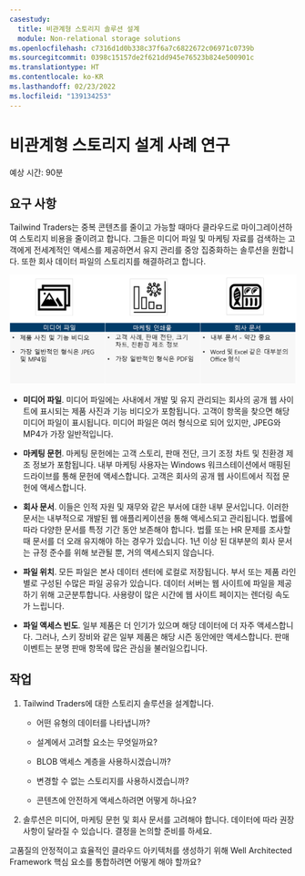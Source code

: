 ```yaml
---
casestudy:
  title: 비관계형 스토리지 솔루션 설계
  module: Non-relational storage solutions
ms.openlocfilehash: c7316d1d0b338c37f6a7c6822672c06971c0739b
ms.sourcegitcommit: 0398c15157de2f621dd945e76523b824e500901c
ms.translationtype: HT
ms.contentlocale: ko-KR
ms.lasthandoff: 02/23/2022
ms.locfileid: "139134253"
---
```

# <a name="design-non-relational-storage-case-study"></a>비관계형 스토리지 설계 사례 연구

예상 시간: 90분

## <a name="requirements"></a>요구 사항

Tailwind Traders는 중복 콘텐츠를 줄이고 가능할 때마다 클라우드로 마이그레이션하여 스토리지 비용을 줄이려고 합니다. 그들은 미디어 파일 및 마케팅 자료를 검색하는 고객에게 전세계적인 액세스를 제공하면서 유지 관리를 중앙 집중화하는 솔루션을 원합니다. 또한 회사 데이터 파일의 스토리지를 해결하려고 합니다. 

![비관계형 스토리지 아키텍처](media/Nonrelational%20storage.png)

 

* **미디어 파일**. 미디어 파일에는 사내에서 개발 및 유지 관리되는 회사의 공개 웹 사이트에 표시되는 제품 사진과 기능 비디오가 포함됩니다. 고객이 항목을 찾으면 해당 미디어 파일이 표시됩니다. 미디어 파일은 여러 형식으로 되어 있지만, JPEG와 MP4가 가장 일반적입니다. 

* **마케팅 문헌**. 마케팅 문헌에는 고객 스토리, 판매 전단, 크기 조정 차트 및 친환경 제조 정보가 포함됩니다. 내부 마케팅 사용자는 Windows 워크스테이션에서 매핑된 드라이브를 통해 문헌에 액세스합니다. 고객은 회사의 공개 웹 사이트에서 직접 문헌에 액세스합니다.

* **회사 문서**. 이들은 인적 자원 및 재무와 같은 부서에 대한 내부 문서입니다. 이러한 문서는 내부적으로 개발된 웹 애플리케이션을 통해 액세스되고 관리됩니다. 법률에 따라 다양한 문서를 특정 기간 동안 보존해야 합니다. 법률 또는 HR 문제를 조사할 때 문서를 더 오래 유지해야 하는 경우가 있습니다. 1년 이상 된 대부분의 회사 문서는 규정 준수를 위해 보관될 뿐, 거의 액세스되지 않습니다.

* **파일 위치**. 모든 파일은 본사 데이터 센터에 로컬로 저장됩니다. 부서 또는 제품 라인별로 구성된 수많은 파일 공유가 있습니다. 데이터 서버는 웹 사이트에 파일을 제공하기 위해 고군분투합니다. 사용량이 많은 시간에 웹 사이트 페이지는 렌더링 속도가 느립니다. 

* **파일 액세스 빈도**. 일부 제품은 더 인기가 있으며 해당 데이터에 더 자주 액세스합니다. 그러나, 스키 장비와 같은 일부 제품은 해당 시즌 동안에만 액세스합니다. 판매 이벤트는 분명 판매 항목에 많은 관심을 불러일으킵니다. 

## <a name="tasks"></a>작업

1. Tailwind Traders에 대한 스토리지 솔루션을 설계합니다. 

      * 어떤 유형의 데이터를 나타냅니까? 

      * 설계에서 고려할 요소는 무엇일까요?

      * BLOB 액세스 계층을 사용하시겠습니까?

      * 변경할 수 없는 스토리지를 사용하시겠습니까?

      * 콘텐츠에 안전하게 액세스하려면 어떻게 하나요?

2.  솔루션은 미디어, 마케팅 문헌 및 회사 문서를 고려해야 합니다. 데이터에 따라 권장 사항이 달라질 수 있습니다. 결정을 논의할 준비를 하세요. 

고품질의 안정적이고 효율적인 클라우드 아키텍처를 생성하기 위해 Well Architected Framework 핵심 요소를 통합하려면 어떻게 해야 할까요?
